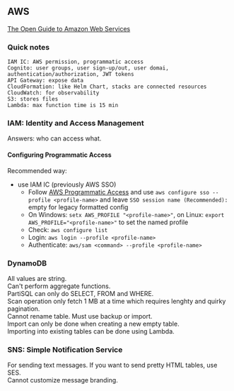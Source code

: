 ## AWS

[The Open Guide to Amazon Web Services](https://github.com/open-guides/og-aws)

### Quick notes

```
IAM IC: AWS permission, programmatic access
Cognito: user groups, user sign-up/out, user domai, authentication/authorization, JWT tokens
API Gateway: expose data
CloudFormation: like Helm Chart, stacks are connected resources
CloudWatch: for observability
S3: stores files
Lambda: max function time is 15 min
```

### IAM: Identity and Access Management

Answers: who can access what.

#### Configuring Programmatic Access

Recommended way:
* use IAM IC (previously AWS SSO)
    * Follow [AWS Programmatic Access](https://docs.aws.amazon.com/IAM/latest/UserGuide/security-creds.html#access-keys-and-secret-access-keys) and use `aws configure sso --profile <profile-name>` and leave `SSO session name (Recommended):` empty for legacy formatted config
    * On Windows: `setx AWS_PROFILE "<profile-name>"`, on Linux: `export AWS_PROFILE="<profile-name>"` to set the named profile
    * Check: `aws configure list`
    * Login: `aws login --profile <profile-name>`
    * Authenticate: `aws/sam <command> --profile <profile-name>`

### DynamoDB

All values are string.  
Can't perform aggregate functions.  
PartiSQL can only do SELECT, FROM and WHERE.  
Scan operation only fetch 1 MB at a time which requires lenghty and quirky pagination.  
Cannot rename table. Must use backup or import.  
Import can only be done when creating a new empty table.  
Importing into existing tables can be done using Lambda.  

### SNS: Simple Notification Service

For sending text messages. If you want to send pretty HTML tables, use SES.  
Cannot customize message branding.  
